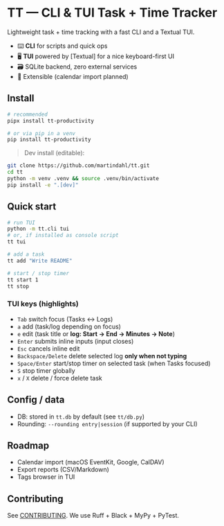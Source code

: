 # TT — CLI & TUI Task + Time Tracker

Lightweight task + time tracking with a fast CLI and a Textual TUI.

- ⌨️ **CLI** for scripts and quick ops
- 🖥️ **TUI** powered by [Textual] for a nice keyboard-first UI
- 🗃️ SQLite backend, zero external services
- 🧩 Extensible (calendar import planned)

## Install

```bash
# recommended
pipx install tt-productivity

# or via pip in a venv
pip install tt-productivity
```

> Dev install (editable):
```bash
git clone https://github.com/martindahl/tt.git
cd tt
python -m venv .venv && source .venv/bin/activate
pip install -e ".[dev]"
```

## Quick start

```bash
# run TUI
python -m tt.cli tui
# or, if installed as console script
tt tui

# add a task
tt add "Write README"

# start / stop timer
tt start 1
tt stop
```

### TUI keys (highlights)

- `Tab` switch focus (Tasks ↔ Logs)
- `a` add (task/log depending on focus)
- `e` edit (task title or **log: Start → End → Minutes → Note**)
- `Enter` submits inline inputs (input closes)
- `Esc` cancels inline edit
- `Backspace/Delete` delete selected log **only when not typing**
- `Space/Enter` start/stop timer on selected task (when Tasks focused)
- `S` stop timer globally
- `x` / `X` delete / force delete task

## Config / data

- DB: stored in `tt.db` by default (see `tt/db.py`)
- Rounding: `--rounding entry|session` (if supported by your CLI)

## Roadmap

- Calendar import (macOS EventKit, Google, CalDAV)
- Export reports (CSV/Markdown)
- Tags browser in TUI

## Contributing

See [CONTRIBUTING](CONTRIBUTING.md). We use Ruff + Black + MyPy + PyTest.
